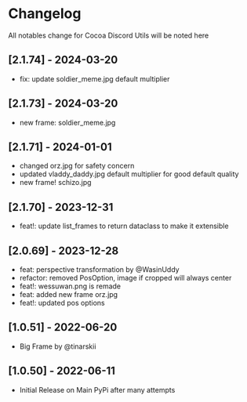 # Changelog

All notables change for Cocoa Discord Utils will be noted here

## [2.1.74] - 2024-03-20

- fix: update soldier_meme.jpg default multiplier

## [2.1.73] - 2024-03-20

- new frame: soldier_meme.jpg

## [2.1.71] - 2024-01-01

- changed orz.jpg for safety concern
- updated vladdy_daddy.jpg default multiplier for good default quality
- new frame! schizo.jpg

## [2.1.70] - 2023-12-31

- feat!: update list_frames to return dataclass to make it extensible

## [2.0.69] - 2023-12-28

- feat: perspective transformation by @WasinUddy
- refactor: removed PosOption, image if cropped will always center
- feat!: wessuwan.png is remade
- feat: added new frame orz.jpg
- feat!: updated pos options

## [1.0.51] - 2022-06-20

- Big Frame by @tinarskii

## [1.0.50] - 2022-06-11

- Initial Release on Main PyPi after many attempts
